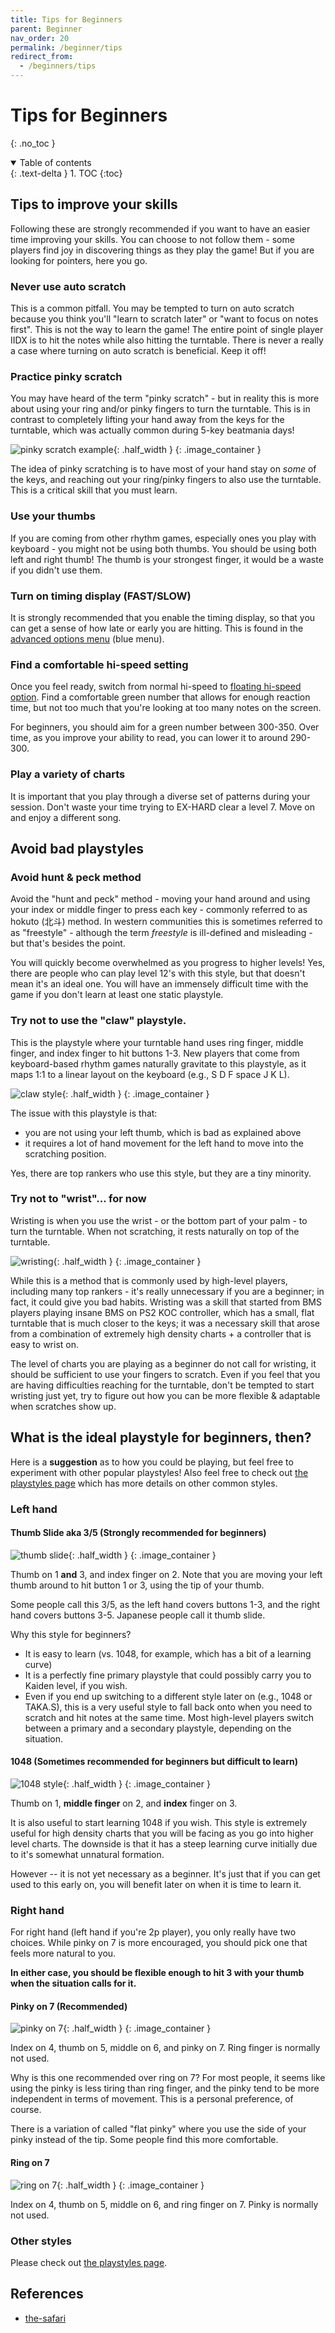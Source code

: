```yaml
---
title: Tips for Beginners
parent: Beginner
nav_order: 20
permalink: /beginner/tips
redirect_from:
  - /beginners/tips
---
```


# Tips for Beginners
{: .no_toc }

<details open markdown="block">
  <summary>
    Table of contents
  </summary>
  {: .text-delta }
1. TOC
{:toc}
</details>

## Tips to improve your skills

Following these are strongly recommended if you want to have an easier time improving your skills. You can choose to not follow them - some players find joy in discovering things as they play the game! But if you are looking for pointers, here you go.

### Never use auto scratch

This is a common pitfall. You may be tempted to turn on auto scratch because you think you'll "learn to scratch later" or "want to focus on notes first". This is not the way to learn the game! The entire point of single player IIDX is to hit the notes while also hitting the turntable. There is never a really a case where turning on auto scratch is beneficial. Keep it off!

### Practice pinky scratch

You may have heard of the term "pinky scratch" - but in reality this is more about using your ring and/or pinky fingers to turn the turntable. This is in contrast to completely lifting your hand away from the keys for the turntable, which was actually common during 5-key beatmania days!

![pinky scratch example](/assets/img/playstyle/35.png){: .half_width }
{: .image_container }

The idea of pinky scratching is to have most of your hand stay on *some* of the keys, and reaching out your ring/pinky fingers to also use the turntable. This is a critical skill that you must learn.

### Use your thumbs

If you are coming from other rhythm games, especially ones you play with keyboard - you might not be using both thumbs. You should be using both left and right thumb! The thumb is your strongest finger, it would be a waste if you didn't use them.

### Turn on timing display (FAST/SLOW)

It is strongly recommended that you enable the timing display, so that you can get a sense of how late or early you are hitting. This is found in the [advanced options menu](/beginner/option2) (blue menu).

### Find a comfortable hi-speed setting

Once you feel ready, switch from normal hi-speed to [floating hi-speed option](/beginner/floating). Find a comfortable green number that allows for enough reaction time, but not too much that you're looking at too many notes on the screen.

For beginners, you should aim for a green number between 300-350. Over time, as you improve your ability to read, you can lower it to around 290-300.

### Play a variety of charts

It is important that you play through a diverse set of patterns during your session. Don't waste your time trying to EX-HARD clear a level 7. Move on and enjoy a different song.

## Avoid bad playstyles

### Avoid hunt & peck method

Avoid the "hunt and peck" method - moving your hand around and using your index or middle finger to press each key - commonly referred to as hokuto (北斗) method. In western communities this is sometimes referred to as "freestyle" - although the term *freestyle* is ill-defined and misleading - but that's besides the point.

You will quickly become overwhelmed as you progress to higher levels! Yes, there are people who can play level 12's with this style, but that doesn't mean it's an ideal one. You will have an immensely difficult time with the game if you don't learn at least one static playstyle.

### Try not to use the "claw" playstyle.

This is the playstyle where your turntable hand uses ring finger, middle finger, and index finger to hit buttons 1-3. New players that come from keyboard-based rhythm games naturally gravitate to this playstyle, as it maps 1:1 to a linear layout on the keyboard (e.g., S D F space J K L).

![claw style](/assets/img/playstyle/claw.jpg){: .half_width }
{: .image_container }

The issue with this playstyle is that:
* you are not using your left thumb, which is bad as explained above
* it requires a lot of hand movement for the left hand to move into the scratching position.

Yes, there are top rankers who use this style, but they are a tiny minority.

### Try not to "wrist"... for now

Wristing is when you use the wrist - or the bottom part of your palm - to turn the turntable. When not scratching, it rests naturally on top of the turntable.

![wristing](/assets/img/playstyle/wrist.jpg){: .half_width }
{: .image_container }

While this is a method that is commonly used by high-level players, including many top rankers - it's really unnecessary if you are a beginner; in fact, it could give you bad habits. Wristing was a skill that started from BMS players playing insane BMS on PS2 KOC controller, which has a small, flat turntable that is much closer to the keys; it was a necessary skill that arose from a combination of extremely high density charts + a controller that is easy to wrist on.

The level of charts you are playing as a beginner do not call for wristing, it should be sufficient to use your fingers to scratch. Even if you feel that you are having difficulties reaching for the turntable, don't be tempted to start wristing just yet, try to figure out how you can be more flexible & adaptable when scratches show up.

## What is the ideal playstyle for beginners, then?

Here is a **suggestion** as to how you could be playing, but feel free to experiment with other popular playstyles! Also feel free to check out [the playstyles page](/compendium/sp_playstyle) which has more details on other common styles.

### Left hand

#### Thumb Slide aka 3/5 (Strongly recommended for beginners)

![thumb slide](/assets/img/playstyle/35.png){: .half_width }
{: .image_container }

Thumb on 1 **and** 3, and index finger on 2. Note that you are moving your left thumb around to hit button 1 or 3, using the tip of your thumb.

Some people call this 3/5, as the left hand covers buttons 1-3, and the right hand covers buttons 3-5. Japanese people call it thumb slide.

Why this style for beginners?

* It is easy to learn (vs. 1048, for example, which has a bit of a learning curve)
* It is a perfectly fine primary playstyle that could possibly carry you to Kaiden level, if you wish.
* Even if you end up switching to a different style later on (e.g., 1048 or TAKA.S), this is a very useful style to fall back onto when you need to scratch and hit notes at the same time. Most high-level players switch between a primary and a secondary playstyle, depending on the situation.

#### 1048 (Sometimes recommended for beginners but difficult to learn)

![1048 style](/assets/img/playstyle/1048.png){: .half_width }
{: .image_container }

Thumb on 1, **middle finger** on 2, and **index** finger on 3.

It is also useful to start learning 1048 if you wish. This style is extremely useful for high density charts that you will be facing as you go into higher level charts. The downside is that it has a steep learning curve initially due to it's somewhat unnatural formation.

However -- it is not yet necessary as a beginner. It's just that if you can get used to this early on, you will benefit later on when it is time to learn it.

### Right hand

For right hand (left hand if you're 2p player), you only really have two choices. While pinky on 7 is more encouraged, you should pick one that feels more natural to you.

**In either case, you should be flexible enough to hit 3 with your thumb when the situation calls for it.**

#### Pinky on 7 (Recommended)

![pinky on 7](/assets/img/playstyle/righthand_noring.png){: .half_width }
{: .image_container }

Index on 4, thumb on 5, middle on 6, and pinky on 7. Ring finger is normally not used.

Why is this one recommended over ring on 7? For most people, it seems like using the pinky is less tiring than ring finger, and the pinky tend to be more independent in terms of movement. This is a personal preference, of course.

There is a variation of called "flat pinky" where you use the side of your pinky instead of the tip. Some people find this more comfortable.

#### Ring on 7

![ring on 7](/assets/img/playstyle/righthand_nopinky.png){: .half_width }
{: .image_container }

Index on 4, thumb on 5, middle on 6, and ring finger on 7. Pinky is normally not used.


### Other styles

Please check out [the playstyles page](/compendium/sp_playstyle).

## References

* [the-safari](https://the-safari.com/2913)
